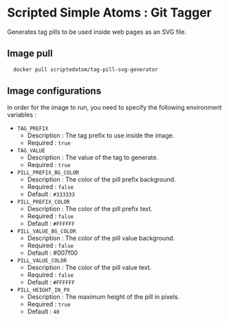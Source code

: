 # Scripted Simple Atoms : Git Tagger

Generates tag pills to be used inside web pages as an SVG file.

## Image pull

```bash
  docker pull scriptedatom/tag-pill-svg-generator
```

## Image configurations

In order for the image to run, you need to specify the following environment variables :

* `TAG_PREFIX`
    * Description : The tag prefix to use inside the image.
    * Required : `true`
* `TAG_VALUE`
    * Description : The value of the tag to generate.
    * Required : `true`
* `PILL_PREFIX_BG_COLOR`
    * Description : The color of the pill prefix background.
    * Required : `false`
    * Default : `#333333`
* `PILL_PREFIX_COLOR`
    * Description : The color of the pill prefix text.
    * Required : `false`
    * Default : `#FFFFFF`
* `PILL_VALUE_BG_COLOR`
    * Description : The color of the pill value background.
    * Required : `false`
    * Default : #007f00
* `PILL_VALUE_COLOR`
    * Description : The color of the pill value text.
    * Required : `false`
    * Default : `#FFFFFF`
* `PILL_HEIGHT_IN_PX`
    * Description : The maximum height of the pill in pixels.
    * Required : `true`
    * Default : `40`
